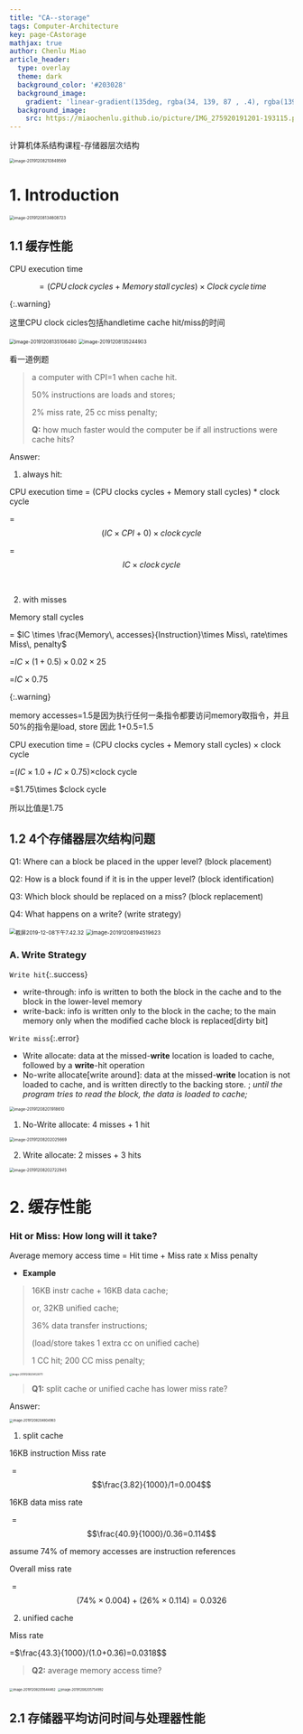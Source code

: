 ```yaml
---
title: "CA--storage"
tags: Computer-Architecture
key: page-CAstorage
mathjax: true
author: Chenlu Miao
article_header:
  type: overlay
  theme: dark
  background_color: '#203028'
  background_image:
    gradient: 'linear-gradient(135deg, rgba(34, 139, 87 , .4), rgba(139, 34, 139, .4))'
  background_image:
    src: https://miaochenlu.github.io/picture/IMG_275920191201-193115.png
---
```


计算机体系结构课程-存储器层次结构

<img src="https://miaochenlu.github.io/picture/image-20191208210849569.png" alt="image-20191208210849569" style="zoom:50%;" />

<!--more-->

<style>
  .page__header .header__brand path {
    fill: rgba(255, 255, 255, .95);
  }
</style>

<br/>

# 1. Introduction

<img src="https://miaochenlu.github.io/picture/image-20191208134608723.png" alt="image-20191208134608723" style="zoom:50%;" />



## 1.1 缓存性能

CPU execution time

$$=(CPU\, clock\, cycles + Memory\, stall\, cycles)\times Clock\, cycle\, time$$

{:.warning}

这里CPU clock cicles包括handletime  cache hit/miss的时间

<img src="https://miaochenlu.github.io/picture/image-20191208135106480.png" alt="image-20191208135106480" style="zoom:60%;" />

<img src="https://miaochenlu.github.io/picture/image-20191208135244903.png" alt="image-20191208135244903" style="zoom:60%;" />



看一道例题

> a computer with CPI=1 when cache hit.  
>
> 50% instructions are loads and stores;
>
>  2% miss rate, 25 cc miss penalty;
>
> **Q:** how much faster would the computer be if all instructions were cache hits?

Answer:

1. always hit:

CPU execution time = (CPU clocks cycles + Memory stall cycles) * clock cycle

=$$(IC \times CPI + 0) \times clock\,cycle$$

=$$IC \times clock\, cycle$$

<br/>

2. with misses

Memory stall cycles

= $IC \times \frac{Memory\, accesses}{Instruction}\times Miss\, rate\times Miss\, penalty$

=$IC\times(1+0.5)\times 0.02\times 25$

=$IC\times 0.75$

{:.warning}

memory accesses=1.5是因为执行任何一条指令都要访问memory取指令，并且50%的指令是load, store 因此 1+0.5=1.5

CPU execution time = (CPU clocks cycles + Memory stall cycles) $\times$ clock cycle

=$(IC\times 1.0+IC\times 0.75)\times$clock cycle

=$1.75\times $clock cycle

所以比值是1.75



## 1.2 4个存储器层次结构问题

Q1: Where can a block be placed in the upper level? (block placement)

Q2: How is a block found if it is in the upper level? (block identification)

Q3: Which block should be replaced on a miss? (block replacement)

Q4: What happens on a write? (write strategy)

<img src="https://miaochenlu.github.io/picture/2019-12-08.7.42.32.png" alt="截屏2019-12-08下午7.42.32" style="zoom:67%;" />

<img src="https://miaochenlu.github.io/picture/image-20191208194519623.png" alt="image-20191208194519623" style="zoom: 67%;" />



### A. Write Strategy

`Write hit`{:.success}

* write-through: info is written to both the block in the cache and to the block in the lower-level memory
* write-back: info is written only to the block in the cache;  to the main memory only when the modified cache block is replaced[dirty bit]

`Write miss`{:.error}

* Write allocate: data at the missed-**write** location is loaded to cache, followed by a **write**-hit operation  
* No-write allocate[write around]: data at the missed-**write** location is not loaded to cache, and is written directly to the backing store.  ;  *until the program tries to read the block, the data is loaded to cache;*



<img src="/Users/jones/Library/Application Support/typora-user-images/image-20191208201918610.png" alt="image-20191208201918610" style="zoom:50%;" />

1. No-Write allocate:  4 misses + 1 hit

<img src="/Users/jones/Library/Application Support/typora-user-images/image-20191208202025669.png" alt="image-20191208202025669" style="zoom:50%;" />

2. Write allocate:  2 misses + 3 hits

<img src="/Users/jones/Library/Application Support/typora-user-images/image-20191208202722945.png" alt="image-20191208202722945" style="zoom:50%;" />

# 2. 缓存性能



### Hit or Miss: How long will it take?

Average memory access time = Hit time + Miss rate x Miss penalty

* **Example**

> 16KB instr cache + 16KB data cache;
>
>  or, 32KB unified cache;
>
>  36% data transfer instructions;
>
>  (load/store takes 1 extra cc on unified cache)
>
> 1 CC hit; 200 CC miss penalty;

<img src="/Users/jones/Library/Application Support/typora-user-images/image-20191208204528711.png" alt="image-20191208204528711" style="zoom:30%;" />

> **Q1:** split cache or unified cache has lower miss rate? 

Answer:

<img src="/Users/jones/Library/Application Support/typora-user-images/image-20191208204804983.png" alt="image-20191208204804983" style="zoom:40%;" />

1. split cache

16KB instruction Miss rate

​		= $$\frac{3.82}{1000}/1=0.004$$

16KB data miss rate

​		=$$\frac{40.9}{1000}/0.36=0.114$$

assume 74% of memory accesses are instruction references

Overall miss rate

​		=$$(74\%\times 0.004)+(26\%\times 0.114)=0.0326$$

2. unified cache

Miss rate

=$\frac{43.3}{1000}/(1.0+0.36)=0.0318$$

> **Q2:** average memory access time?

<img src="/Users/jones/Library/Application Support/typora-user-images/image-20191208205644462.png" alt="image-20191208205644462" style="zoom:40%;" />

<img src="/Users/jones/Library/Application Support/typora-user-images/image-20191208205754992.png" alt="image-20191208205754992" style="zoom:40%;" />



## 2.1 存储器平均访问时间与处理器性能



